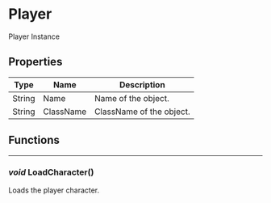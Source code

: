 # Player
Player Instance

## Properties
| Type | Name | Description |
| --- | --- | --- |
| String | Name | Name of the object. |
| String | ClassName | ClassName of the object. |

## Functions
---
### *void* LoadCharacter()
Loads the player character.